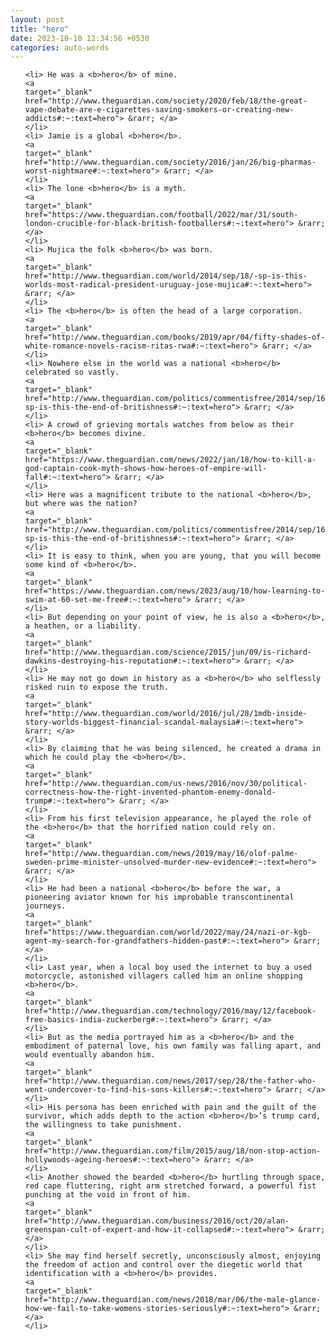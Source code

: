 ```yaml
---
layout: post
title: "hero"
date: 2023-10-10 12:34:56 +0530
categories: auto-words
---
```

<ol>

    <li> He was a <b>hero</b> of mine.
    <a 
    target="_blank" 
    href="http://www.theguardian.com/society/2020/feb/18/the-great-vape-debate-are-e-cigarettes-saving-smokers-or-creating-new-addicts#:~:text=hero"> &rarr; </a>
    </li>
    <li> Jamie is a global <b>hero</b>.
    <a 
    target="_blank" 
    href="http://www.theguardian.com/society/2016/jan/26/big-pharmas-worst-nightmare#:~:text=hero"> &rarr; </a>
    </li>
    <li> The lone <b>hero</b> is a myth.
    <a 
    target="_blank" 
    href="https://www.theguardian.com/football/2022/mar/31/south-london-crucible-for-black-british-footballers#:~:text=hero"> &rarr; </a>
    </li>
    <li> Mujica the folk <b>hero</b> was born.
    <a 
    target="_blank" 
    href="http://www.theguardian.com/world/2014/sep/18/-sp-is-this-worlds-most-radical-president-uruguay-jose-mujica#:~:text=hero"> &rarr; </a>
    </li>
    <li> The <b>hero</b> is often the head of a large corporation.
    <a 
    target="_blank" 
    href="http://www.theguardian.com/books/2019/apr/04/fifty-shades-of-white-romance-novels-racism-ritas-rwa#:~:text=hero"> &rarr; </a>
    </li>
    <li> Nowhere else in the world was a national <b>hero</b> celebrated so vastly.
    <a 
    target="_blank" 
    href="http://www.theguardian.com/politics/commentisfree/2014/sep/16/-sp-is-this-the-end-of-britishness#:~:text=hero"> &rarr; </a>
    </li>
    <li> A crowd of grieving mortals watches from below as their <b>hero</b> becomes divine.
    <a 
    target="_blank" 
    href="https://www.theguardian.com/news/2022/jan/18/how-to-kill-a-god-captain-cook-myth-shows-how-heroes-of-empire-will-fall#:~:text=hero"> &rarr; </a>
    </li>
    <li> Here was a magnificent tribute to the national <b>hero</b>, but where was the nation?
    <a 
    target="_blank" 
    href="http://www.theguardian.com/politics/commentisfree/2014/sep/16/-sp-is-this-the-end-of-britishness#:~:text=hero"> &rarr; </a>
    </li>
    <li> It is easy to think, when you are young, that you will become some kind of <b>hero</b>.
    <a 
    target="_blank" 
    href="https://www.theguardian.com/news/2023/aug/10/how-learning-to-swim-at-60-set-me-free#:~:text=hero"> &rarr; </a>
    </li>
    <li> But depending on your point of view, he is also a <b>hero</b>, a heathen, or a liability.
    <a 
    target="_blank" 
    href="http://www.theguardian.com/science/2015/jun/09/is-richard-dawkins-destroying-his-reputation#:~:text=hero"> &rarr; </a>
    </li>
    <li> He may not go down in history as a <b>hero</b> who selflessly risked ruin to expose the truth.
    <a 
    target="_blank" 
    href="http://www.theguardian.com/world/2016/jul/28/1mdb-inside-story-worlds-biggest-financial-scandal-malaysia#:~:text=hero"> &rarr; </a>
    </li>
    <li> By claiming that he was being silenced, he created a drama in which he could play the <b>hero</b>.
    <a 
    target="_blank" 
    href="http://www.theguardian.com/us-news/2016/nov/30/political-correctness-how-the-right-invented-phantom-enemy-donald-trump#:~:text=hero"> &rarr; </a>
    </li>
    <li> From his first television appearance, he played the role of the <b>hero</b> that the horrified nation could rely on.
    <a 
    target="_blank" 
    href="http://www.theguardian.com/news/2019/may/16/olof-palme-sweden-prime-minister-unsolved-murder-new-evidence#:~:text=hero"> &rarr; </a>
    </li>
    <li> He had been a national <b>hero</b> before the war, a pioneering aviator known for his improbable transcontinental journeys.
    <a 
    target="_blank" 
    href="https://www.theguardian.com/world/2022/may/24/nazi-or-kgb-agent-my-search-for-grandfathers-hidden-past#:~:text=hero"> &rarr; </a>
    </li>
    <li> Last year, when a local boy used the internet to buy a used motorcycle, astonished villagers called him an online shopping <b>hero</b>.
    <a 
    target="_blank" 
    href="http://www.theguardian.com/technology/2016/may/12/facebook-free-basics-india-zuckerberg#:~:text=hero"> &rarr; </a>
    </li>
    <li> But as the media portrayed him as a <b>hero</b> and the embodiment of paternal love, his own family was falling apart, and would eventually abandon him.
    <a 
    target="_blank" 
    href="http://www.theguardian.com/news/2017/sep/28/the-father-who-went-undercover-to-find-his-sons-killers#:~:text=hero"> &rarr; </a>
    </li>
    <li> His persona has been enriched with pain and the guilt of the survivor, which adds depth to the action <b>hero</b>’s trump card, the willingness to take punishment.
    <a 
    target="_blank" 
    href="http://www.theguardian.com/film/2015/aug/18/non-stop-action-hollywoods-ageing-heroes#:~:text=hero"> &rarr; </a>
    </li>
    <li> Another showed the bearded <b>hero</b> hurtling through space, red cape fluttering, right arm stretched forward, a powerful fist punching at the void in front of him.
    <a 
    target="_blank" 
    href="http://www.theguardian.com/business/2016/oct/20/alan-greenspan-cult-of-expert-and-how-it-collapsed#:~:text=hero"> &rarr; </a>
    </li>
    <li> She may find herself secretly, unconsciously almost, enjoying the freedom of action and control over the diegetic world that identification with a <b>hero</b> provides.
    <a 
    target="_blank" 
    href="http://www.theguardian.com/news/2018/mar/06/the-male-glance-how-we-fail-to-take-womens-stories-seriously#:~:text=hero"> &rarr; </a>
    </li>